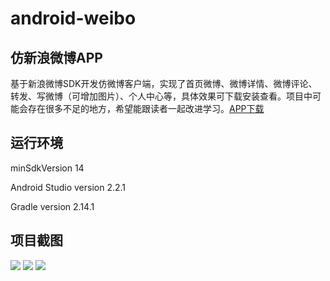 # android-weibo

## 仿新浪微博APP

基于新浪微博SDK开发仿微博客户端，实现了首页微博、微博详情、微博评论、转发、写微博（可增加图片）、个人中心等，具体效果可下载安装查看。项目中可能会存在很多不足的地方，希望能跟读者一起改进学习。[APP下载](https://github.com/liudg/android-weibo/blob/master/app/app-release.apk)

## 运行环境

minSdkVersion 14

Android Studio version 2.2.1

Gradle version 2.14.1

## 项目截图

![](https://github.com/liudg/android-weibo/blob/master/screenshot/Screenshot_2016-10-13-15-52-21.png)
![](https://github.com/liudg/android-weibo/blob/master/screenshot/Screenshot_2016-10-13-15-52-21.png)
![](https://github.com/liudg/android-weibo/blob/master/screenshot/Screenshot_2016-10-13-15-52-21.png)



